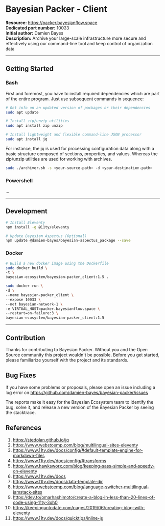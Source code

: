 # Bayesian Packer - Client

<b>Resource:</b> https://packer.bayesianflow.space<br/>
<b>Dedicated port number:</b> 10033<br/>
<b>Initial author:</b> Damien Bayes<br/>
<b>Description:</b> Archive your large-scale infrastructure more secure and effectively using our command-line tool and keep control of organization data<br/>

---

## Getting Started

### Bash

First and foremost, you have to install required dependencies which are part of the entire program. Just use subsequent commands in sequence:

```bash
# Get info on an updated version of packages or their dependencies
sudo apt update

# Install zip/unzip utilities
sudo apt install zip unzip

# Install lightweight and flexible command-line JSON processor
sudo apt install jq
```

For instance, the jq is used for processing configuration data along with a basic structure composed of sections, properties, and values. Whereas the zip/unzip utilities are used for working with archives.

```bash
sudo ./archiver.sh -s <your-source-path> -d <your-destination-path>
```

### Powershell

...

---

## Development

```bash
# Install Eleventy
npm install -g @11ty/eleventy

# Update Bayesian Aspectus (Optional)
npm update @damien-bayes/bayesian-aspectus_package --save
```

### Docker

```bash
# Build a new docker image using the Dockerfile
sudo docker build \
-t \
bayesian-ecosystem/bayesian-packer_client:1.5 .

sudo docker run \
-d \
--name bayesian-packer_client \
--expose 10033 \
--net bayesian-network-1 \
-e VIRTUAL_HOST=packer.bayesianflow.space \
--restart=on-failure:3 \
bayesian-ecosystem/bayesian-packer_client:1.5
```

---
## Contribution

Thanks for contributing to Bayesian Packer. Without you and the Open Source community this project wouldn't be possible. Before you get started, please familiarize yourself with the project and its standards.

## Bug Fixes

If you have some problems or proposals, please open an issue including a log error on https://github.com/damien-bayes/bayesian-packer/issues

The reports make it easy for the Bayesian Ecosystem team to identify the bug, solve it, and release a new version of the Bayesian Packer by seeing the stacktrace.

## References
1. https://stedolan.github.io/jq
2. https://www.webstoemp.com/blog/multilingual-sites-eleventy
3. https://www.11ty.dev/docs/config/#default-template-engine-for-markdown-files
4. https://www.11ty.dev/docs/config/#transforms
5. https://www.hawksworx.com/blog/keeping-sass-simple-and-speedy-on-eleventy
6. https://www.11ty.dev/docs
7. https://www.11ty.dev/docs/data-template-dir
8. https://www.webstoemp.com/blog/language-switcher-multilingual-jamstack-sites
9. https://dev.to/omarhashimoto/create-a-blog-in-less-than-20-lines-of-code-using-11ty-3oh0
10. https://keepinguptodate.com/pages/2019/06/creating-blog-with-eleventy
11. https://www.11ty.dev/docs/quicktips/inline-js